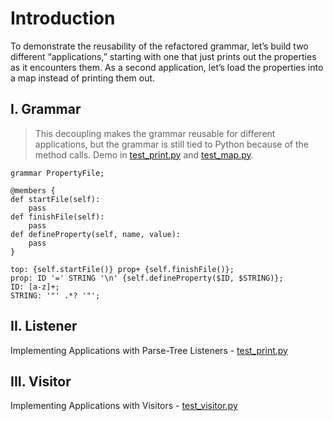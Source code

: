 # Introduction
To demonstrate the reusability of the refactored grammar, let’s build two different “applications,” starting with one that just prints out the properties as it encounters them. As a second application, let’s load the properties into a map instead of printing
them out.

## I. Grammar
> This decoupling makes the grammar reusable for different applications, but the grammar is still tied to Python because of the method calls. Demo in [test_print.py](./test_print.py) and [test_map.py](./test_map.py).
```antlr
grammar PropertyFile;

@members {
def startFile(self):
    pass
def finishFile(self):
    pass
def defineProperty(self, name, value):
    pass
}

top: {self.startFile()} prop+ {self.finishFile()};
prop: ID '=' STRING '\n' {self.defineProperty($ID, $STRING)};
ID: [a-z]+;
STRING: '"' .*? '"';
```

## II. Listener
Implementing Applications with Parse-Tree Listeners - [test_print.py](./test_listener.py)

## III. Visitor
Implementing Applications with Visitors - [test_visitor.py](./test_visitor.py)